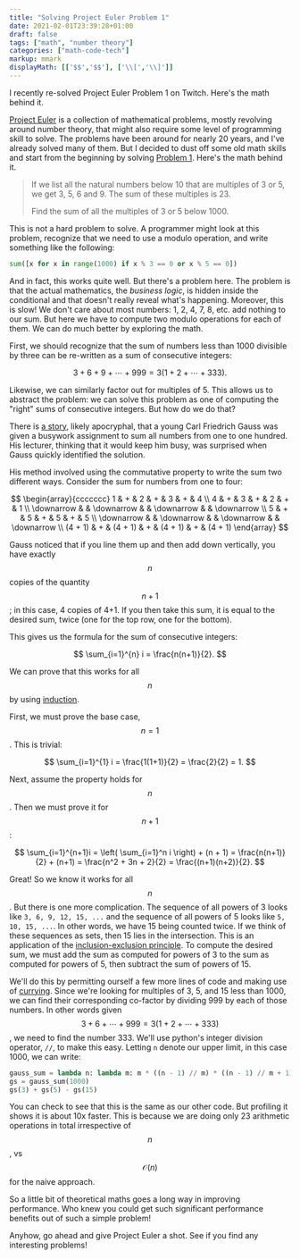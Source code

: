 ```yaml
---
title: "Solving Project Euler Problem 1"
date: 2021-02-01T23:39:28+01:00
draft: false
tags: ["math", "number theory"]
categories: ["math-code-tech"]
markup: mmark
displayMath: [['$$','$$'], ['\\[','\\]']]
---
```


I recently re-solved Project Euler Problem 1 on Twitch. Here's the math behind it.

<!--more-->

[Project Euler](https://projecteuler.net/) is a collection of mathematical problems, mostly revolving around number theory, that might also require some level of programming skill to solve. The problems have been around for nearly 20 years, and I've already solved many of them. But I decided to dust off some old math skills and start from the beginning by solving [Problem 1](https://projecteuler.net/problem=1). Here's the math behind it.

> If we list all the natural numbers below 10 that are multiples of 3 or 5, we get 3, 5, 6 and 9. The sum of these multiples is 23.
> 
> Find the sum of all the multiples of 3 or 5 below 1000.

This is not a hard problem to solve. A programmer might look at this problem, recognize that we need to use a modulo operation, and write something like the following:

```python
sum([x for x in range(1000) if x % 3 == 0 or x % 5 == 0])
```

And in fact, this works quite well. But there's a problem here. The problem is that the actual mathematics, the _business logic_, is hidden inside the conditional and that doesn't really reveal what's happening. Moreover, this is slow! We don't care about most numbers: 1, 2, 4, 7, 8, etc. add nothing to our sum. But here we have to compute two modulo operations for each of them. We can do much better by exploring the math.

First, we should recognize that the sum of numbers less than 1000 divisible by three can be re-written as a sum of consecutive integers:

$$
3 + 6 + 9 + \cdots + 999 = 3 \left( 1 + 2 + \cdots + 333\right).
$$

Likewise, we can similarly factor out for multiples of 5. This allows us to abstract the problem: we can solve this problem as one of computing the "right" sums of consecutive integers. But how do we do that?

There is [a story](http://superm.math.hawaii.edu/_pdfs/lessons/k_five/Gauss_addition_lesson.pdf), likely apocryphal, that a young Carl Friedrich Gauss was given a busywork assignment to sum all numbers from one to one hundred. His lecturer, thinking that it would keep him busy, was surprised when Gauss quickly identified the solution.

His method involved using the commutative property to write the sum two different ways. Consider the sum for numbers from one to four:

$$
\begin{array}{ccccccc}
1 & + & 2 & + & 3 & + & 4 \\
4 & + & 3 & + & 2 & + & 1 \\
\downarrow & & \downarrow & & \downarrow & & \downarrow \\
5 & + & 5 & + & 5 & + & 5 \\
\downarrow & & \downarrow & & \downarrow & & \downarrow \\
(4 + 1) & + & (4 + 1) & + & (4 + 1) & + & (4 + 1)
\end{array}
$$

Gauss noticed that if you line them up and then add down vertically, you have exactly $$n$$ copies of the quantity $$n+1$$; in this case, 4 copies of 4+1. If you then take this sum, it is equal to the desired sum, twice (one for the top row, one for the bottom).

This gives us the formula for the sum of consecutive integers:

$$
\sum_{i=1}^{n} i = \frac{n(n+1)}{2}.
$$

We can prove that this works for all $$n$$ by using [induction](https://en.wikipedia.org/wiki/Mathematical_induction).

First, we must prove the base case, $$n=1$$. This is trivial:

$$
\sum_{i=1}^{1} i = \frac{1(1+1)}{2} = \frac{2}{2} = 1.
$$

Next, assume the property holds for $$n$$. Then we must prove it for $$n+1$$:

$$
\sum_{i=1}^{n+1}i = \left( \sum_{i=1}^n i \right) + (n + 1) = \frac{n(n+1)}{2} + (n+1) = \frac{n^2 + 3n + 2}{2} = \frac{(n+1)(n+2)}{2}.
$$

Great! So we know it works for all $$n$$. But there is one more complication. The sequence of all powers of 3 looks like `3, 6, 9, 12, 15, ...` and the sequence of all powers of 5 looks like `5, 10, 15, ...`. In other words, we have 15 being counted twice. If we think of these sequences as sets, then 15 lies in the intersection. This is an application of the [inclusion-exclusion principle](https://en.wikipedia.org/wiki/Inclusion%E2%80%93exclusion_principle). To compute the desired sum, we must add the sum as computed for powers of 3 to the sum as computed for powers of 5, then subtract the sum of powers of 15.

We'll do this by permitting ourself a few more lines of code and making use of [currying](https://en.wikipedia.org/wiki/Currying). Since we're looking for multiples of 3, 5, and 15 less than 1000, we can find their corresponding co-factor by dividing 999 by each of those numbers. In other words given $$3 + 6 + \cdots + 999 = 3 \left( 1 + 2 + \cdots + 333 \right)$$, we need to find the number 333. We'll use python's integer division operator, `//`, to make this easy. Letting `n` denote our upper limit, in this case 1000, we can write:

```python
gauss_sum = lambda n: lambda m: m * ((n - 1) // m) * ((n - 1) // m + 1) // 2
gs = gauss_sum(1000)
gs(3) + gs(5) - gs(15)
```

You can check to see that this is the same as our other code. But profiling it shows it is about 10x faster. This is because we are doing only 23 arithmetic operations in total irrespective of $$n$$, vs $$\mathcal{O}(n)$$ for the naive approach.

So a little bit of theoretical maths goes a long way in improving performance. Who knew you could get such significant performance benefits out of such a simple problem!

Anyhow, go ahead and give Project Euler a shot. See if you find any interesting problems!